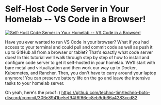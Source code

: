 # Self-Host Code Server in Your Homelab -- VS Code in a Browser!


[![Self-Host Code Server in Your Homelab -- VS Code in a Browser!](http://img.youtube.com/vi/_QwQnyoz_-w/0.jpg)](https://www.youtube.com/watch?v=_QwQnyoz_-w "Self-Host Code Server in Your Homelab -- VS Code in a Browser!")


Have you ever wanted to run VS Code in your browser?  What if you had access to your terminal and could pull and commit code as well as push it up to GitHub all from a browser or tablet?  That's exactly what code server does!  In this tutorial we'll walk through step by step of how to install and configure code server to get it self-hosted in your homelab.  We'll start with bare metal and virtualization and then work our way up to Docker, Kubernetes, and Rancher.  Then, you don't have to carry around your laptop anymore! You can preserve battery life on the go and leave the intensive tasks to your homelab server. 

Oh yeah, here's the proof :) https://github.com/techno-tim/techno-boto-discord/commit/306e8941be5ef94f6f66ec8eb9db66a4283ccd82
